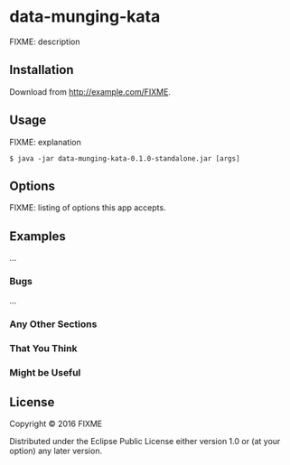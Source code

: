 # data-munging-kata

FIXME: description

## Installation

Download from http://example.com/FIXME.

## Usage

FIXME: explanation

    $ java -jar data-munging-kata-0.1.0-standalone.jar [args]

## Options

FIXME: listing of options this app accepts.

## Examples

...

### Bugs

...

### Any Other Sections
### That You Think
### Might be Useful

## License

Copyright © 2016 FIXME

Distributed under the Eclipse Public License either version 1.0 or (at
your option) any later version.
